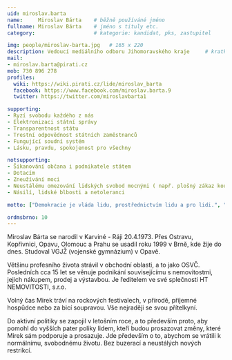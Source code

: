 ```yaml
---
uid: miroslav.barta
name:     Miroslav Bárta  	# běžně používáné jméno
fullname: Miroslav Bárta  	# jméno s tituly etc.
category:                 	# kategorie: kandidat, pks, zastupitel

img: people/miroslav-barta.jpg   # 165 x 220
description: Vedoucí mediálního odboru Jihomoravského kraje  	# kratký popis, max 160 znaků
mail:
- miroslav.barta@pirati.cz
mob: 730 896 278
profiles:
  wiki: https://wiki.pirati.cz/lide/miroslav_barta
  facebook: https://www.facebook.com/miroslav.barta.9
  twitter: https://twitter.com/miroslavbarta1

supporting:
- Ryzí svobodu každého z nás
- Elektronizaci státní správy
- Transparentnost státu
- Trestní odpovědnost státních zaměstnanců
- Fungující soudní systém
- Lásku, pravdu, spokojenost pro všechny

notsupporting:
- Šikanování občana i podnikatele státem
- Dotacím
- Zneužívání moci
- Neustálému omezování lidských svobod mocnými ( např. plošný zákaz kouření apod.)
- Násilí, lidské blbosti a netoleranci

motto: ["Demokracie je vláda lidu, prostřednictvím lidu a pro lidi.", "Abraham Lincoln"]

ordmsbrno: 10
---
```


Miroslav Bárta se narodil v Karviné - Ráji 20.4.1973. Přes Ostravu, Kopřivnici, Opavu, Olomouc a Prahu se usadil roku 1999 v Brně, kde žije do dnes. Studoval VGJŽ (vojenské gymnázium) v Opavě.

Většinu profesního života strávil v obchodní oblasti, a to jako OSVČ. Posledních cca 15 let se věnuje podnikání souvisejícímu s nemovitostmi, jejich nákupem, prodej a výstavbou. Je ředitelem ve své splečnosti HT NEMOVITOSTI, s.r.o.

Volný čas Mirek tráví na rockových festivalech, v přírodě, příjemné hospůdce nebo za bicí soupravou. Vše nejraději se svou přítelkyní.

Do aktivní politiky se zapojil v letošním roce, a to především proto, aby pomohl do vyšších pater poliky lidem, kteří budou prosazovat změny, které Mirek sám podporuje a prosazuje. Jde především o to, abychom se vrátili k normálnímu, svobodnému životu. Bez buzerací a neustálých nových restrikcí.
